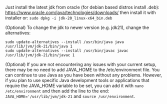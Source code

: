 
Just install the latest jdk from oracle (for debian based distros install .deb): https://www.oracle.com/java/technologies/downloads/ then install it with installer or: `sudo dpkg -i jdk-20_linux-x64_bin.deb`

(Optional) To change the jdk to newer version (e.g. jdk21), change the alternatives:
```
sudo update-alternatives --install /usr/bin/java java /usr/lib/jvm/jdk-21/bin/java 1
sudo update-alternatives --install /usr/bin/javac javac /usr/lib/jvm/jdk-21/bin/javac 1
```
(Optional) If you are not encountering any issues with your current setup, there may be no need to add JAVA_HOME to the /etc/environment file. You can continue to use Java as you have been without any problems. However, if you plan to use specific Java development tools or applications that require the JAVA_HOME variable to be set, you can add it with `nano /etc/environment` and then add the line to the end: `JAVA_HOME='/usr/lib/jvm/jdk-21` and `source /usr/environment`. 
